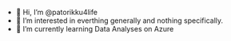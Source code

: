 - 👋 Hi, I’m @patorikku4life
- 👀 I’m interested in everthing generally and nothing specifically.
- 🌱 I’m currently learning Data Analyses on Azure
